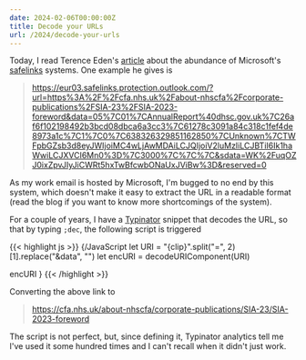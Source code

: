 ```yaml
---
date: 2024-02-06T00:00:00Z
title: Decode your URLs
url: /2024/decode-your-urls
---
```


Today, I read Terence Eden's [article] about the abundance of Microsoft's [safelinks] systems. One example he gives is

> https://eur03.safelinks.protection.outlook.com/?url=https%3A%2F%2Fcfa.nhs.uk%2Fabout-nhscfa%2Fcorporate-publications%2FSIA-23%2FSIA-2023-foreword&data=05%7C01%7CAnnualReport%40dhsc.gov.uk%7C26af6f102198492b3bcd08dbca6a3cc3%7C61278c3091a84c318c1fef4de8973a1c%7C1%7C0%7C638326329851162850%7CUnknown%7CTWFpbGZsb3d8eyJWIjoiMC4wLjAwMDAiLCJQIjoiV2luMzIiLCJBTiI6Ik1haWwiLCJXVCI6Mn0%3D%7C3000%7C%7C%7C&sdata=WK%2FuqOZJ0ixZpvJIyJiCWRt5hxTwBfcwbONaUxJViBw%3D&reserved=0

As my work email is hosted by Microsoft, I'm bugged to no end by this system, which doesn't make it easy to extract the URL in a readable format (read the blog if you want to know more shortcomings of the system).

For a couple of years, I have a [Typinator] snippet that decodes the URL, so that by typing `;dec`, the following script is triggered

{{< highlight js >}}
{/JavaScript
let URI = "{clip}".split("=", 2)[1].replace("&data", "")
let encURI = decodeURIComponent(URI)

encURI
}
{{< /highlight >}}

Converting the above link to 

> https://cfa.nhs.uk/about-nhscfa/corporate-publications/SIA-23/SIA-2023-foreword

The script is not perfect, but, since defining it, Typinator analytics tell me I've used it some hundred times and I can't recall when it didn't just work.

[Typinator]: https://www.ergonis.com/typinator/
[article]: https://shkspr.mobi/blog/2024/02/safelinks-are-a-fragile-foundation-for-publishing/
[safelinks]: https://learn.microsoft.com/en-us/microsoft-365/security/office-365-security/safe-links-about?view=o365-worldwide#safe-links-settings-for-email-messages
